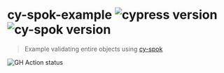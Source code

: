 # cy-spok-example ![cypress version](https://img.shields.io/badge/cypress-9.2.0-brightgreen) ![cy-spok version](https://img.shields.io/badge/cy--spok-1.4.1-brightgreen)
> Example validating entire objects using [cy-spok](https://github.com/bahmutov/cy-spok)

![GH Action status](https://github.com/bahmutov/cy-spok-example/workflows/tests/badge.svg?branch=master)
